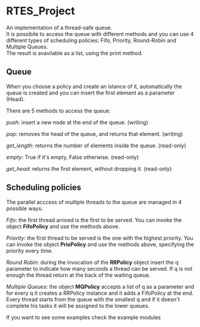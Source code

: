 # RTES_Project

An implementation of a thread-safe queue.  
It is possibile to access the queue with different methods and you can use 4 different types of scheduling policies: Fifo, Priority, Round-Robin and Multiple Queues.  
The result is avavilable as a list, using the print method.

## Queue
When you choose a policy and create an istance of it, automatically the queue is created and you can insert the first element as a parameter (Head).
>
There are 5 methods to access the queue:
>
  *push*: insert a new node at the end of the queue. (writing)  
  >
  *pop*: removes the head of the queue, and returns that element. (writing)
  >
  *get_length*: returns the number of elements inside the queue. (read-only)  
  >
  *empty*: True if it's empty, False otherwise. (read-only)
  >
  *get_head*: returns the first element, without dropping it. (read-only)  

## Scheduling policies
The parallel acccess of multiple threads to the queue are managed in 4 possible ways:
>
*Fifo*: the first thread arrived is the first to be served. You can invoke the object **FifoPolicy** and use the methods above.
>
*Priority*: the first thread to be served is the one with the highest priority. You can invoke the object **PrioPolicy** and use the methods above, specifying the priority every time. 
>
*Round Robin*: during the invocation of the **RRPolicy** object insert the q parameter to indicate how many seconds a thread can be served. If q is not enough the thread return at the back of the waiting queue.
>
*Multiple Queues*: the object **MQPolicy** accepts a list of q as a parameter and for every q it creates
a RRPolicy instance and it adds a FifoPolicy at the end. Every thread starts from the queue with the smallest q and if it doesn't complete his tasks it will be assigned to the lower queues.
 >
If you want to see some examples check the example modules
